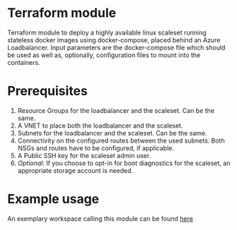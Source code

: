 # Terraform module
Terraform module to deploy a highly available linux scaleset running stateless docker images using docker-compose,
placed behind an Azure Loadbalancer.
Input parameters are the docker-compose file which should be used as well as, optionally, configuration files to mount 
into the containers.

# Prerequisites
1. Resource Groups for the loadbalancer and the scaleset. Can be the same.
1. A VNET to place both the loadbalancer and the scaleset.
1. Subnets for the loadbalancer and the scaleset. Can be the same.
1. Connectivity on the configured routes between the used subnets. Both NSGs and routes have to be configured, if applicable.
1. A Public SSH key for the scaleset admin user.
1. *Optional*: If you choose to opt-in for boot diagnostics for the scaleset, an appropriate storage account is needed.

# Example usage
An exemplary workspace calling this module can be found [here](https://google.de)
